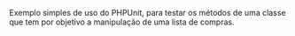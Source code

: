 Exemplo simples de uso do PHPUnit, para testar os métodos de uma classe que tem por objetivo a manipulação de uma lista de compras.